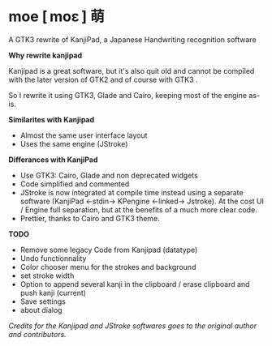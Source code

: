 moe [ moɛ ] 萌
===

A GTK3 rewrite of KanjiPad, a Japanese Handwriting recognition software

<b>Why rewrite kanjipad</b>

Kanjipad is a great software, but it's also quit old and cannot be compiled
with the later version of GTK2 and of course with GTK3 .

So I rewrite it using GTK3, Glade and Cairo, keeping most of the engine as-is. 

<b>Similarites with Kanjipad</b>

* Almost the same user interface layout
* Uses the same engine (JStroke)

<b>Differances with KanjiPad</b>

* Use GTK3: Cairo, Glade and non deprecated widgets
* Code simplified and commented
* JStroke is now integrated at compile time instead using a separate software
  (KanjiPad <-stdin-> KPengine <-linked-> Jstroke). At the cost UI / Engine full
  separation, but at the benefits of a much more clear code.  
* Prettier, thanks to Cairo and GTK3 theme.


<b>TODO</b>

* Remove some legacy Code from Kanjipad (datatype)
* Undo functionnality
* Color chooser menu for the strokes and background
* set stroke width
* Option to append several kanji in the clipboard / erase clipboard and push kanji (current)
* Save settings
* about dialog 
  
<i>Credits for the Kanjipad and JStroke softwares goes to the original author 
and contributors. </i>
